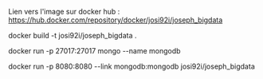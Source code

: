 Lien vers l'image sur docker hub : https://hub.docker.com/repository/docker/josi92i/joseph_bigdata

docker build -t josi92i/joseph_bigdata .

docker run -p 27017:27017 mongo --name mongodb

docker run -p 8080:8080 --link mongodb:mongodb josi92i/joseph_bigdata